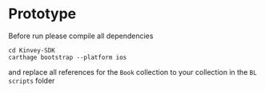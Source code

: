 # Prototype

Before run please compile all dependencies

```
cd Kinvey-SDK
carthage bootstrap --platform ios
```

and replace all references for the `Book` collection to your collection in the `BL scripts` folder
